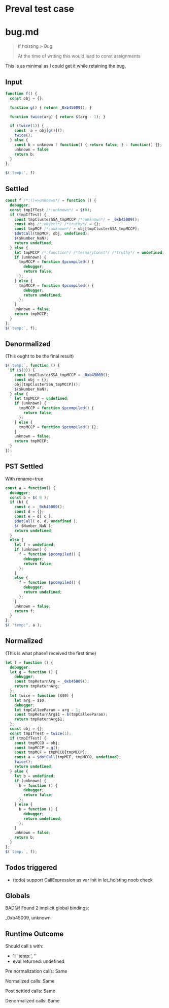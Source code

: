 # Preval test case

# bug.md

> If hoisting > Bug
>
> At the time of writing this would lead to const assignments

This is as minimal as I could get it while retaining the bug.

## Input

`````js filename=intro
function f() {
  const obj = {};

  function g() { return _0xb45009(); }

  function twice(arg) { return $(arg - 1); }

  if (twice(1)) {
    const  a = obj[g()]();
    twice();
  } else {
    const b = unknown ? function() { return false; } : function() {};
    unknown = false
    return b;
  }
};

$('temp:', f)
`````


## Settled


`````js filename=intro
const f /*:()=>unknown*/ = function () {
  debugger;
  const tmpIfTest /*:unknown*/ = $(0);
  if (tmpIfTest) {
    const tmpClusterSSA_tmpMCCP /*:unknown*/ = _0xb45009();
    const obj /*:object*/ /*truthy*/ = {};
    const tmpMCF /*:unknown*/ = obj[tmpClusterSSA_tmpMCCP];
    $dotCall(tmpMCF, obj, undefined);
    $($Number_NaN);
    return undefined;
  } else {
    let tmpMCCP /*:function*/ /*ternaryConst*/ /*truthy*/ = undefined;
    if (unknown) {
      tmpMCCP = function $pcompiled() {
        debugger;
        return false;
      };
    } else {
      tmpMCCP = function $pcompiled() {
        debugger;
        return undefined;
      };
    }
    unknown = false;
    return tmpMCCP;
  }
};
$(`temp:`, f);
`````


## Denormalized
(This ought to be the final result)

`````js filename=intro
$(`temp:`, function () {
  if ($(0)) {
    const tmpClusterSSA_tmpMCCP = _0xb45009();
    const obj = {};
    obj[tmpClusterSSA_tmpMCCP]();
    $($Number_NaN);
  } else {
    let tmpMCCP = undefined;
    if (unknown) {
      tmpMCCP = function $pcompiled() {
        return false;
      };
    } else {
      tmpMCCP = function $pcompiled() {};
    }
    unknown = false;
    return tmpMCCP;
  }
});
`````


## PST Settled
With rename=true

`````js filename=intro
const a = function() {
  debugger;
  const b = $( 0 );
  if (b) {
    const c = _0xb45009();
    const d = {};
    const e = d[ c ];
    $dotCall( e, d, undefined );
    $( $Number_NaN );
    return undefined;
  }
  else {
    let f = undefined;
    if (unknown) {
      f = function $pcompiled() {
        debugger;
        return false;
      };
    }
    else {
      f = function $pcompiled() {
        debugger;
        return undefined;
      };
    }
    unknown = false;
    return f;
  }
};
$( "temp:", a );
`````


## Normalized
(This is what phase1 received the first time)

`````js filename=intro
let f = function () {
  debugger;
  let g = function () {
    debugger;
    const tmpReturnArg = _0xb45009();
    return tmpReturnArg;
  };
  let twice = function ($$0) {
    let arg = $$0;
    debugger;
    let tmpCalleeParam = arg - 1;
    const tmpReturnArg$1 = $(tmpCalleeParam);
    return tmpReturnArg$1;
  };
  const obj = {};
  const tmpIfTest = twice(1);
  if (tmpIfTest) {
    const tmpMCCO = obj;
    const tmpMCCP = g();
    const tmpMCF = tmpMCCO[tmpMCCP];
    const a = $dotCall(tmpMCF, tmpMCCO, undefined);
    twice();
    return undefined;
  } else {
    let b = undefined;
    if (unknown) {
      b = function () {
        debugger;
        return false;
      };
    } else {
      b = function () {
        debugger;
        return undefined;
      };
    }
    unknown = false;
    return b;
  }
};
$(`temp:`, f);
`````


## Todos triggered


- (todo) support CallExpression as var init in let_hoisting noob check


## Globals


BAD@! Found 2 implicit global bindings:

_0xb45009, unknown


## Runtime Outcome


Should call `$` with:
 - 1: 'temp:', '<function>'
 - eval returned: undefined

Pre normalization calls: Same

Normalized calls: Same

Post settled calls: Same

Denormalized calls: Same

